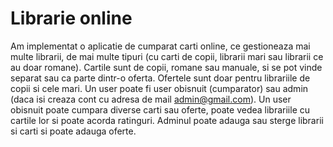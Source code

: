 # Librarie online 

  Am implementat o aplicatie de cumparat carti online, ce gestioneaza mai multe librarii, de mai multe tipuri (cu carti de copii, librarii mari sau librarii ce au doar romane). 
  Cartile sunt de copii, romane sau manuale, si se pot vinde separat sau ca parte dintr-o oferta. Ofertele sunt doar pentru librariile de copii si cele mari.
  Un user poate fi user obisnuit (cumparator) sau admin (daca isi creaza cont cu adresa de mail admin@gmail.com). 
  Un user obisnuit poate cumpara diverse carti sau oferte, poate vedea librariile cu cartile lor si poate acorda ratinguri.
  Adminul poate adauga sau sterge librarii si carti si poate adauga oferte.
  
  
